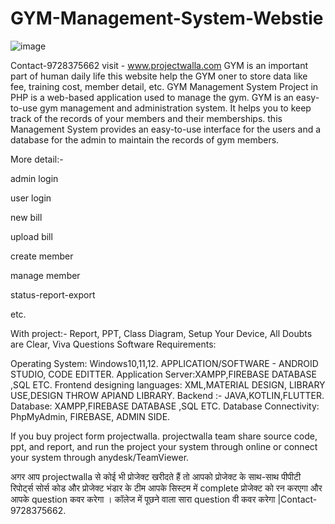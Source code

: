 # GYM-Management-System-Webstie
![image](https://user-images.githubusercontent.com/121348131/209619209-9b44cad4-bb12-4bdd-a0d8-b714c9121f05.png)


Contact-9728375662 visit - www.projectwalla.com
GYM is an important part of human daily life this website help the GYM oner to store data like fee, training cost, member detail, etc. GYM Management System Project in PHP is a web-based application used to manage the gym. GYM is an easy-to-use gym management and administration system. It helps you to keep track of the records of your members and their memberships. this Management System provides an easy-to-use interface for the users and a database for the admin to maintain the records of gym members.

More detail:-

admin login

user login

new bill

upload bill

create member

manage member

status-report-export

etc.

With project:- Report, PPT, Class Diagram, Setup Your Device, All Doubts are Clear, Viva Questions
Software Requirements:

Operating System: Windows10,11,12.
APPLICATION/SOFTWARE - ANDROID STUDIO, CODE EDITTER.
Application Server:XAMPP,FIREBASE DATABASE ,SQL ETC.
Frontend designing languages: XML,MATERIAL DESIGN, LIBRARY USE,DESIGN THROW APIAND LIBRARY.
Backend :- JAVA,KOTLIN,FLUTTER.
Database:  XAMPP,FIREBASE DATABASE ,SQL ETC.
Database Connectivity:   PhpMyAdmin, FIREBASE, ADMIN SIDE.

If you buy project form projectwalla. projectwalla team share source code, ppt, and report, and run the project your system through online or connect your system through anydesk/TeamViewer.

अगर आप  projectwalla से कोई भी प्रोजेक्ट खरीदते हैं तो आपको प्रोजेक्ट के साथ-साथ पीपीटी रिपोर्ट्स सोर्स कोड और प्रोजेक्ट भंडार के टीम आपके सिस्टम में complete प्रोजेक्ट को रन करएगा और आपके question  कवर करेगा । कॉलेज में पूछने वाला सारा question वी कवर करेगा |Contact-9728375662.
